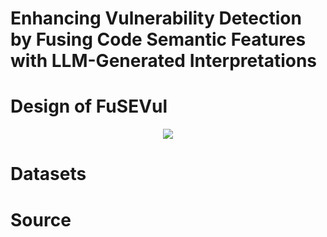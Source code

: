 # Enhancing Vulnerability Detection by Fusing Code Semantic Features with LLM-Generated Interpretations

# Design of FuSEVul
<div align="center">
  <img src="https://github.com/XUPT-SSS/FuSEVul/blob/master/data/DBSCAN.png">
</div>

# Datasets

# Source
